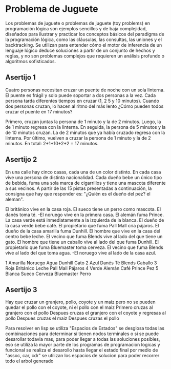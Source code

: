 # Problema de Juguete
Los problemas de juguete o problemas de juguete (toy problems) en programación lógica son ejemplos sencillos y de baja complejidad, diseñados para ilustrar y practicar los conceptos básicos del paradigma de la programación lógica, como las cláusulas, las consultas, las uniones y el backtracking. Se utilizan para entender cómo el motor de inferencia de un lenguaje lógico deduce soluciones a partir de un conjunto de hechos y reglas, y no son problemas complejos que requieren un análisis profundo o algoritmos sofisticados. 

## Asertijo 1
Cuatro personas necesitan cruzar un puente de noche con un sola
linterna. El puente es frágil y solo puede soportar a dos personas a
la vez. Cada persona tarda diferentes tiempos en cruzar (1, 2 5 y 10
minutos).  Cuando dos personas cruzan, lo hacen al ritmo del más lento
¿Cómo pueden todos cruzar el puente en 17 minutos?

Primero, cruzan juntas la persona de 1 minuto y la de 2 minutos. Luego, la de 1 minuto regresa con la linterna.
En seguida, la persona de 5 minutos y la de 10 minutos cruzan.
La de 2 minutos que ya había cruzado regresa con la linterna. 
Por último, vuelven a cruzar la persona de 1 minuto y la de 2 minutos. 
En total: 2+1+10+2+2 = 17 minutos.

## Asertijo 2
En una calle hay cinco casas, cada una de un color distinto.  En cada
casa vive una persona de distinta nacionalidad.  Cada dueño bebe un
único tipo de bebida, fuma una sola marca de cigarrillos y tiene una
mascota diferente a sus vecinos.  A partir de las 15 pistas
presentadas a continuación, la consigna que hay que responder es:
"¿Quién es el dueño del pez? el aleman".

El británico vive en la casa roja.
El sueco tiene un perro como mascota.
El danés toma té.
-El noruego vive en la primera casa.
El alemán fuma Prince.
La casa verde está inmediatamente a la izquierda de la blanca.
El dueño de la casa verde bebe café.
El propietario que fuma Pall Mall cría pájaros.
El dueño de la casa amarilla fuma Dunhill.
El hombre que vive en la casa del centro bebe leche.
El vecino que fuma Blends vive al lado del que tiene un gato.
El hombre que tiene un caballo vive al lado del que fuma Dunhill.
El propietario que fuma Bluemaster toma cerveza.
El vecino que fuma Blends vive al lado del que toma agua.
-El noruego vive al lado de la casa azul.

1	Amarilla	Noruego	Agua	Dunhill	Gato
2	Azul	Danés	Té	Blends	Caballo
3	Roja	Británico	Leche	Pall Mall	Pájaros
4	Verde	Alemán	Café	Prince	Pez
5	Blanca	Sueco	Cerveza	Bluemaster	Perro
## Asertijo 3 
Hay que cruzar un granjero, pollo, coyote y un maiz pero no se pueden quedar el pollo con el coyote, ni el pollo con el maiz
Primero cruzas al granjero con el pollo
Despues cruzas el granjero con el coyote y regresas al pollo 
Despues cruzas el maiz 
Despues cruzas el pollo 

Para resolver en lisp se utiliza "Espacios de Estados" se desglosa todas las combinaciones para determinar si tienen nodos terminales o si se puede desarollar todavia mas, para poder llegar a todas las soluciones posibles, eso se utiliza la mayor parte de los programas de programacion logicas y funcional se realiza el desarollo hasta llegar el estado final
por medio de "assoc, car, cdr" se utilizan los espacios de solucion para poder recorrer todo el arbol generado 




